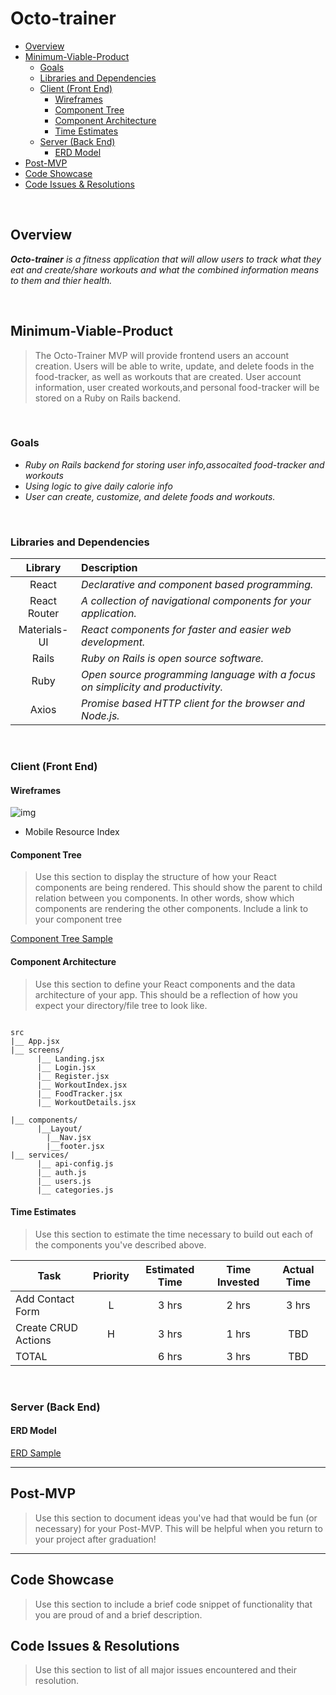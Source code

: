 # Octo-trainer

- [Overview](#overview)
- [Minimum-Viable-Product](#Minimum-Viable-Product)
  - [Goals](#goals)
  - [Libraries and Dependencies](#libraries-and-dependencies)
  - [Client (Front End)](#client-front-end)
    - [Wireframes](#wireframes)
    - [Component Tree](#component-tree)
    - [Component Architecture](#component-architecture)
    - [Time Estimates](#time-estimates)
  - [Server (Back End)](#server-back-end)
    - [ERD Model](#erd-model)
- [Post-MVP](#post-mvp)
- [Code Showcase](#code-showcase)
- [Code Issues & Resolutions](#code-issues--resolutions)

<br>

## Overview

_**Octo-trainer** is a fitness application that will allow users to track what they eat and create/share workouts and what the combined information means to them and thier health._


<br>

## Minimum-Viable-Product

> The Octo-Trainer MVP will provide frontend users an account creation. Users will be able to write, update, and delete foods in the food-tracker, as well as workouts that are created. User account information, user created workouts,and personal food-tracker will be stored on a Ruby on Rails backend.

<br>

### Goals

- _Ruby on Rails backend for storing user info,assocaited food-tracker and workouts_
- _Using logic to give daily calorie info_
- _User can create, customize, and delete foods and workouts._

<br>

### Libraries and Dependencies


|     Library      | Description                                |
| :--------------: | :----------------------------------------- |
|      React       | _Declarative and component based programming._ |
|   React Router   | _A collection of navigational components for your application._ |
|   Materials-UI   | _React components for faster and easier web development._ |
|      Rails       | _Ruby on Rails is open source software._ |
|      Ruby        | _Open source programming language with a focus on simplicity and productivity._ |
|      Axios       | _Promise based HTTP client for the browser and Node.js._ |
<br>

### Client (Front End)

#### Wireframes
![img](https://i.imgur.com/kyQ3CEA.png)

- Mobile Resource Index

#### Component Tree

> Use this section to display the structure of how your React components are being rendered. This should show the parent to child relation between you components. In other words, show which components are rendering the other components. Include a link to your component tree

[Component Tree Sample](https://gist.git.generalassemb.ly/davidtwhitlatch/414107e2560ae0bb65e233570f2fe056#file-component-tree-png)

#### Component Architecture

> Use this section to define your React components and the data architecture of your app. This should be a reflection of how you expect your directory/file tree to look like. 

``` structure

src
|__ App.jsx
|__ screens/
      |__ Landing.jsx
      |__ Login.jsx
      |__ Register.jsx
      |__ WorkoutIndex.jsx
      |__ FoodTracker.jsx
      |__ WorkoutDetails.jsx

|__ components/
      |__Layout/
        |__Nav.jsx
        |__footer.jsx
|__ services/
      |__ api-config.js
      |__ auth.js
      |__ users.js
      |__ categories.js
```

#### Time Estimates

> Use this section to estimate the time necessary to build out each of the components you've described above.

| Task                | Priority | Estimated Time | Time Invested | Actual Time |
| ------------------- | :------: | :------------: | :-----------: | :---------: |
| Add Contact Form    |    L     |     3 hrs      |     2 hrs     |    3 hrs    |
| Create CRUD Actions |    H     |     3 hrs      |     1 hrs     |     TBD     |
| TOTAL               |          |     6 hrs      |     3 hrs     |     TBD     |


<br>

### Server (Back End)

#### ERD Model

[ERD Sample](https://drive.google.com/file/d/1kLyQTZqfcA4jjKWQexfEkG2UspyclK8Q/view)
<br>

***

## Post-MVP

> Use this section to document ideas you've had that would be fun (or necessary) for your Post-MVP. This will be helpful when you return to your project after graduation!

***

## Code Showcase

> Use this section to include a brief code snippet of functionality that you are proud of and a brief description.

## Code Issues & Resolutions

> Use this section to list of all major issues encountered and their resolution.

